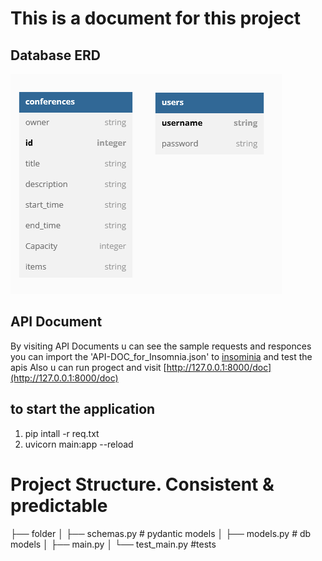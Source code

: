 # This is a document for this project

## Database ERD

![OpenAI Logo](pics/ERD.png)

## API Document

By visiting API Documents u can see the sample requests and responces
you can import the 'API-DOC_for_Insomnia.json' to [insominia](https://insomnia.rest/download) and test the apis
Also u can run progect and visit [http://127.0.0.1:8000/doc](http://127.0.0.1:8000/doc)

## to start the application

1. pip intall -r req.txt
2. uvicorn main:app --reload

# Project Structure. Consistent & predictable
├── folder
│   ├── schemas.py  # pydantic models
│   ├── models.py  # db models
│   ├── main.py 
│   └── test_main.py #tests
